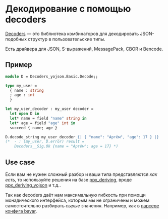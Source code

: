 # Декодирование с помощью decoders

[Decoders](https://github.com/mattjbray/ocaml-decoders) &mdash; это библиотека комбинаторов для декодировать JSON-подобных структур 
в пользовательские типы. 

Есть драйвера для JSON, S-выражений, MessagePack, CBOR и Bencode.


## Пример

```ocaml
module D = Decoders_yojson.Basic.Decode;;

type my_user =
  { name : string
  ; age : int
  }

let my_user_decoder : my_user decoder =
  let open D in
  let* name = field "name" string in
  let* age = field "age" int in
  succeed { name; age }

D.decode_string my_user_decoder {| { "name": "Артём", "age": 17 } |}
(*  - : (my_user, D.error) result =
    Decoders__Sig.Ok {name = "Артём"; age = 17} *)
```

## Use case

Если вам не нужен сложный разбор и ваши типа представляются *как есть*, то используйте 
решения на базе [ppx_deriving](https://github.com/ocaml-ppx/ppx_deriving), вроде [ppx_deriving_yojson](https://github.com/ocaml-ppx/ppx_deriving_yojson) и т.д..

Так как decoders даёт нам максимальную гибкость при помощи монадического интерфейса, которым мы не ограничены и можем 
самостоятельно разбирать *сырые* значения. Например, как в <span title="Проект @dx3mod"> [парсере конфига bavar](https://github.com/dx3mod/bavar/blob/master/lib/project_config.ml)</span>. 